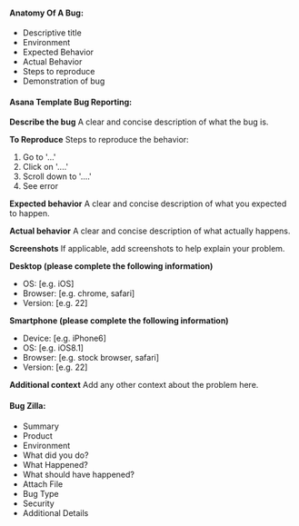 #### Anatomy Of A Bug:
- Descriptive title
- Environment
- Expected Behavior
- Actual Behavior
- Steps to reproduce
- Demonstration of bug

#### Asana Template Bug Reporting:
**Describe the bug**
A clear and concise description of what the bug is.

**To Reproduce**
Steps to reproduce the behavior:
1. Go to '...'
2. Click on '....'
3. Scroll down to '....'
4. See error

**Expected behavior**
A clear and concise description of what you expected to happen.

**Actual behavior**
A clear and concise description of what actually happens.

**Screenshots**
If applicable, add screenshots to help explain your problem.

**Desktop (please complete the following information)**
 - OS: [e.g. iOS]
 - Browser: [e.g. chrome, safari]
 - Version: [e.g. 22]

**Smartphone (please complete the following information)**
 - Device: [e.g. iPhone6]
 - OS: [e.g. iOS8.1]
 - Browser: [e.g. stock browser, safari]
 - Version: [e.g. 22]

**Additional context**
Add any other context about the problem here.

#### Bug Zilla:
- Summary
- Product
- Environment
- What did you do?
- What Happened?
- What should have happened?
- Attach File
- Bug Type
- Security
- Additional Details
